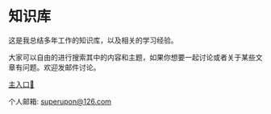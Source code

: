 # 知识库

这是我总结多年工作的知识库，以及相关的学习经验。

大家可以自由的进行搜索其中的内容和主题，如果你想要一起讨论或者关于某些文章有问题。欢迎发邮件讨论。

[主入口🧠](main.md)

个人邮箱: superupon@126.com
